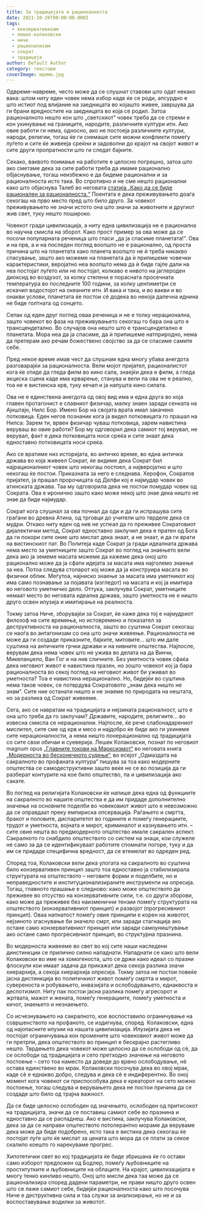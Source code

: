 ```yaml
---
title: За традицијата и рационалноста
date: 2021-10-26T00:00:00.000Z
tags:
  - конзервативизам
  - лешек-колаковски
  - ниче
  - рационализам
  - сократ
  - традиција
author: Default Author
category: текстови
coverImage: идемо.jpg
---
```


Одвреме-навреме, често може да се слушнат ставови што одат некако вака: штом ниту еден човек нема избор каде ќе се роди, апсурдно е што истиот под влијание на заедницата во којашто живее, завршува да ги брани вредностите на заедницата во која се родил. Затоа рационалното нешто кон што „светскиот“ човек треба да се стреми е кон укинување на границите, народите, различните култури итн. Ако овие работи ги нема, односно, ако не постоеја различните култури, народи, религии, тогаш ќе ги снемаше сите можни конфликти помеѓу луѓето и сите ќе живееја среќни и задоволни до крајот на својот живот и сите други пропратности што ги следат бајките.

Секако, ваквото поимање на работите е целосно погрешно, затоа што ако сметаме дека за сите работи треба да имаме рационално објаснување, тогаш неизбежно е да бидеме рационални и за рационалноста исто така. Во спротивно и не сме нешто рационални како што објаснува Талеб во неговата [статија „Како да се биде рационален за рационалноста.“](https://medium.com/incerto/how-to-be-rational-about-rationality-432e96dd4d1a) Поентата е дека преживувањето доаѓа секогаш на прво место пред што било друго. За човекот преживувањето не значи истото она што значи за животните и другиот жив свет, туку нешто пошироко.

Човекот гради цивилизација, а ниту една цивилизација не е рационална во научна смисла на зборот. Како прост пример за ова може да се посочи популарната реченица што гласи „да ја спасиме планетата!“. Ова и на прв, а и на последен поглед воопшто не е рационално, од проста причина што на планетата како планета воопшто не ѝ треба никакво спасување, зашто ако можеме на планетата да ѝ припишеме човечки карактеристики, веројатно неа воопшто нема да ѝ биде гајле дали на неа постојат луѓето или не постојат, колкаво е нивото на јаглероден диоксид во воздухот, за колку степени е порасната просечната температура во последните 100 години, за колку центиметри се искачил водостојот на океаните итн. И вака и така, и во вакви и во онакви услови, планетата ќе постои сѐ додека во некоја далечна иднина не биде голтната од сонцето.

Сепак од еден друг поглед оваа реченица и не е толку нерационална, зашто човекот во фаза на преживувањето секогаш го бара она што е трансцендетално. Во случајов она нешто што е трансцендетално е планетата. Мора неа да ја спасиме, да ѝ припишеме натприродно, нема да претерам ако речам божествено својство за да се спасиме самите себе.

Пред некое време имав чест да слушнам една многу убава анегдота разговарајќи за рационалноста. Вели мојот пријател, рационалистот кога ќе отиде да гледа филм во кино сала, знаејќи дека е филм, а гледа акциска сцена каде има крварење, станува и вели па ова не е реално, тоа не е вистинска крв, туку кечап и ја напушта кино силата.

Ова не е единствена анегдота од овој вид има и една друга во која главен протагонист е славниот физичар, малку знаен заради сенката на Ајнштајн, Нилс Бор. Имено Бор на својата врата имал закачено потковица. Еден негов познаник кога ја видел потковицата го прашал на Нилса: Зарем ти, врвен физичар чуваш потковица, зарем навистина веруваш во овие работи? Бор му одговорил дека самиот тој верувал, не верувал, факт е дека потковицата носи среќа и сите знаат дека едноставно потковицата носи среќа.

Ако се вратиме низ историјата, во античко време, во една античка држава во која живеел Сократ, ќе видиме дека Сократ бил најрационалниот човек што некогаш постоел, а најверојатно и што некогаш ќе постои. Приказната за него е следнава. Херофон, Сократов пријател, ја прашал пророчицата од Делфи кој е најмудар човек во атинската држава. Таа му одговорила дека не постои помудар човек од Сократа. Ова е иронично зашто како може некој што знае дека ништо не знае да биде најмудар.

Сократ кога слушнал за ова почнал да оди и да ги испрашува сите граѓани во древна Атина, од трговци до учители што тврделе дека се мудри. Откако ниту еден од нив не успеал да го преживее Сократовиот дијалектички метод, Сократ едноставно заклучил дека е пратен од Бога да ги покори сите оние што мислат дека знаат, а не знаат, и да ги врати на вистинскиот пат. Во Политеја каде Сократ ја гради идеалната држава нема место за уметниците зашто Сократ во поглед на знаењето вели дека ако ја земеме масата можеме да кажеме дека оној што рационално може да ја сфати идејата за масата има најголемо знаење за неа. Потоа следува столарот кој може да ја конструира масата во физички облик. Меѓутоа, најниско знаење за масата има уметникот кој има само познавање за појавата (изгледот) на масата и кој ја имитира во неговото уметничко дело. Оттука, заклучува Сократ, уметниците немаат место во неговата идеална држава, зашто уметноста не е ништо друго освен илузија и имитирање на реалноста.

Токму затоа Ниче, зборувајќи за Сократ, ќе каже дека тој е најмудриот филозоф на сите времиња, но истовремено и показател за деструктивноста на рационалноста, зашто во суштина Сократ секогаш се наоѓа во антагонизам со она што значи живеење. Рационалноста не може да ги создаде приказните, бајките, митовите... што им дале суштина на античките грчки држави и на нивните општества. Најпосле, верувам дека нема човек што не ужива во делата на да Винчи, Микеланџело, Ван Гог и на нив сличните. Без уметноста човек сфаќа дека неговиот живот е навистина празен, но зошто човекот кој ја бара рационалноста во секој поглед на неговиот живот би уживал во уметноста? Тоа е навистина нерационално. Но, бидејќи во суштина нема таков човек, се потврдува Сократовото „знам дека ништо не знам“. Сите ние останати ништо и не знаеме по природата на нештата, но за разлика од Сократ живееме.

Сега, ако се навратам на традицијата и нејзината рационалност, што е она што треба да го заклучам? Државите, народите, религиите... во извесна смисла се нерационални. Најпосле, ќе рече слабонадарениот мислител, сите сме од крв и месо и најдобро ќе биде ако ги укинеме сите нерационалности, а нема ништо понерационално од традицијата со сите свои обичаи и суеверија. Лешек Колаковски, познат по неговиот magnum opus [„Главните токови на Марксизмот“](https://www.amazon.com/Main-Currents-Marxism-Founders-Breakdown/dp/0393329437) во неговата книга [„Модерноста во бесконечното судење“,](https://www.amazon.com/Modernity-Endless-Trial-Leszek-Kolakowski/dp/0226450465) во есејот „Одмаздата на сакралното во профаната култура“ пишува за тоа како модерните општества се самодеструктивни зашто веќе не се во позиција да ги разберат контурите на кое било општество, па и цивилизација ако сакате.

Во поглед на религијата Колаковски ќе напише дека една од функциите на сакралното во нашите општества е да им придаде дополнително значење на основните поделби во човековиот живот што е невозможно да се оправдаат преку емпириска опсервација. Раѓањето и смртта, бракот и половите, диспаритетот во годините и помеѓу генерациите, трудот и уметноста, војната и мирот, криминалот и казнувањето итн. – сите овие нешта во предмодерното општество имале сакрален аспект. Сакралното го снабдило општеството со систем на знаци, кои служеле не само за да се идентификуваат работите спомнати погоре, туку и да им се придаде специфична вредност, да се втемелат во одреден ред.

Според тоа, Колаковски вели дека улогата на сакралното во суштина било конзервативен принцип зашто тоа едноставно ја стабилизирала структурата на општеството – неговите форми и поделбите, но и неправедностите и институционализираните инструменти на опресија. Тогаш, главното прашање е следново: како може општеството да преживее во отсуство на конзервативните сили, т.е. со други зборови, како може да преживее без наизменични тензии помеѓу структурата на општеството (конзервативниот принцип) и развојот (прогресивниот принцип). Оваа напнатост помеѓу овие принципи е корен на животот, нејзиното згаснување би значело смрт, или заради стагнација ако остане само конзервативниот принцип или заради самоуништување ако остане само прогресивниот принцип, во структурна празнина.

Во модерноста живееме во свет во кој сите наши наследени динстинкции се прилично силно нападнати. Нападнати се како што вели Колаковски во име на хомогеноста, што се држи како идеал со празни флоскули кои имаат задача да прикажат дека секоја разлика значи хиерархија, а секоја хиерархија опресија. Токму затоа не постои повеќе јасна дистинкција во политичкиот живот помеѓу смртта и мирот, сувереноста и робувањето, инвазијата и ослободувањето, еднаквоста и деспотизмот. Ниту пак постои јасна разлика помеѓу агресорот и жртвата, мажот и жената, помеѓу генерациите, помеѓу уметноста и кичот, знаењето и незнаењето.

Со исчезнувањето на сакралното, кое воспоставило ограничување на совршенството на профаното, се издигнува, според  Колаковски, една од најопасните илузии на нашата цивилизација. Илузијата дека не постојат ограничувања кон промените што човековиот живот може да ги претрпи, дека општеството во принцип е бескрајно растегливо нешто. Тврдењето дека човекот може целосно да се ослободи од сѐ, да се ослободи од традицијата и сето претходно значење на неговото постоење – сето тоа наместо да доведе до врвно ослободување, нѐ остава единствено во мрак. Колаковски посочува дека во овој мрак, каде сѐ е еднакво добро, следува и дека сѐ е индиферентно. Во оној момент кога човекот си приспособува дека е креаторот на сето можно постоење, тогаш следува и верувањето дека не постои причина да се создаде што било од трајна важност.

Да се биде целосно ослободен од значењето, ослободен од притисокот на традицијата, значи да се поставиш самиот себе во празнина и едноставно да се распаднеш. Ако е вистина, заклучува Колаковски, дека за да се направи општеството потолерантно мораме да веруваме дека може да биде подобрено, исто така е вистина дека секогаш ќе постојат луѓе што ќе мислат за цената што мора да се плати за секое скалило коешто го нарекуваме прогрес.

Хипотетички свет во кој традицијата ќе биде збришана ќе го остави само изборот предложен од Бодлер, помеѓу љубовниците на проститутките и љубовниците на облаците. На крајот, цивилизацијата е многу тенко кинливо нешто. Оној што мисли дека таа може да се рационализира според дадени параметри, не прави ништо друго освен што се лаже самиот себе, бидејќи рационалноста како што посочува Ниче е деструктивна сила и таа служи за анализирање, но не и за воспоставување водилки за животот.
